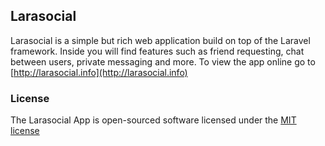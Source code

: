 ## Larasocial

Larasocial is a simple but rich web application build on top of the Laravel framework. Inside you will find features such as friend requesting, chat between users, private messaging and more. To view the app online go to [http://larasocial.info](http://larasocial.info)

### License

The Larasocial App is open-sourced software licensed under the [MIT license](http://opensource.org/licenses/MIT)
